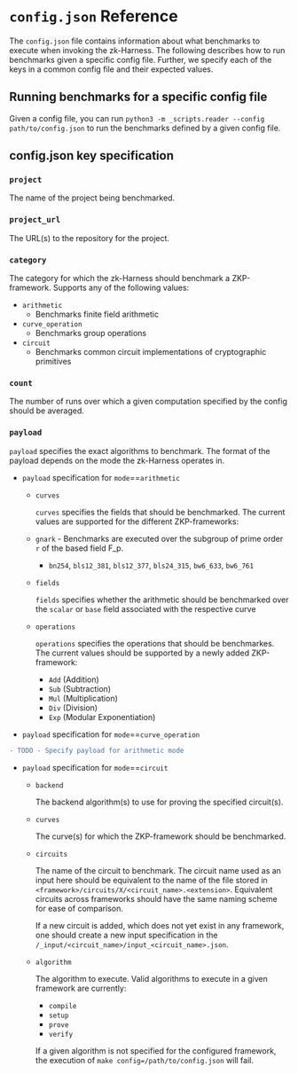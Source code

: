 # ``config.json`` Reference

The ``config.json`` file contains information about what benchmarks to execute when invoking the zk-Harness. The following describes how to run benchmarks given a specific config file. Further, we specify each of the keys in a common config file and their expected values.

## Running benchmarks for a specific config file

Given a config file, you can run ``python3 -m _scripts.reader --config path/to/config.json`` to run the benchmarks defined by a given config file.

## config.json key specification

### ``project``

The name of the project being benchmarked.

### ``project_url``

The URL(s) to the repository for the project.

### ``category``

The category for which the zk-Harness should benchmark a ZKP-framework. Supports any of the following values:

- ``arithmetic``
  - Benchmarks finite field arithmetic
- ``curve_operation``
  - Benchmarks group operations
- ``circuit``
  - Benchmarks common circuit implementations of cryptographic primitives

### ``count``

The number of runs over which a given computation specified by the config should be averaged.

### ``payload``

``payload`` specifies the exact algorithms to benchmark. The format of the payload depends on the mode the zk-Harness operates in.

- ``payload`` specification for ``mode``==``arithmetic``
  - ``curves``

    ``curves`` specifies the fields that should be benchmarked. The current values are supported for the different ZKP-frameworks:

  - ``gnark`` - Benchmarks are executed over the subgroup of prime order ``r`` of the based field F_p.
    - ``bn254``, ``bls12_381``, ``bls12_377``, ``bls24_315``, ``bw6_633``, ``bw6_761``

  - ``fields``

    ``fields`` specifies whether the arithmetic should be benchmarked over the ``scalar`` or ``base`` field associated with the respective curve

  - ``operations``

    ``operations`` specifies the operations that should be benchmarkes. The current values should be supported by a newly added ZKP-framework:

    - ``Add`` (Addition)
    - ``Sub`` (Subtraction)
    - ``Mul`` (Multiplication)
    - ``Div`` (Division)
    - ``Exp`` (Modular Exponentiation)

- ``payload`` specification for ``mode``==``curve_operation``

```diff
- TODO - Specify payload for arithmetic mode
```

- ``payload`` specification for ``mode``==``circuit``
  - ``backend``

    The backend algorithm(s) to use for proving the specified circuit(s).

  - ``curves``

    The curve(s) for which the ZKP-framework should be benchmarked.

  - ``circuits``

    The name of the circuit to benchmark. The circuit name used as an input here should be equivalent to the name of the file stored in ``<framework>/circuits/X/<circuit_name>.<extension>``.
    Equivalent circuits across frameworks should have the same naming scheme for ease of comparison.

    If a new circuit is added, which does not yet exist in any framework, one should create a new input specification in the ``/_input/<circuit_name>/input_<circuit_name>.json``.

  - ``algorithm``

    The algorithm to execute.
    Valid algorithms to execute in a given framework are currently:

    - ``compile``
    - ``setup``
    - ``prove``
    - ``verify``

    If a given algorithm is not specified for the configured framework, the execution of ``make config=/path/to/config.json`` will fail.
